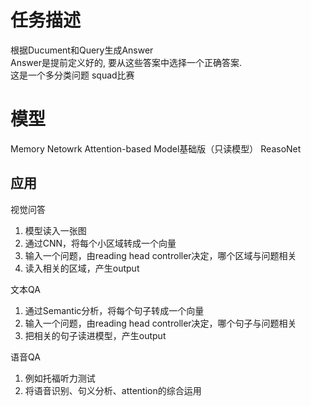 # 任务描述

根据Ducument和Query生成Answer  
Answer是提前定义好的, 要从这些答案中选择一个正确答案.  
这是一个多分类问题
squad比赛  

# 模型

Memory Netowrk
Attention-based Model基础版（只读模型）
ReasoNet

## 应用

视觉问答  
1. 模型读入一张图  
2. 通过CNN，将每个小区域转成一个向量  
3. 输入一个问题，由reading head controller决定，哪个区域与问题相关  
4. 读入相关的区域，产生output

文本QA
1. 通过Semantic分析，将每个句子转成一个向量  
2. 输入一个问题，由reading head controller决定，哪个句子与问题相关  
3. 把相关的句子读进模型，产生output

语音QA
1. 例如托福听力测试  
2. 将语音识别、句义分析、attention的综合运用  
